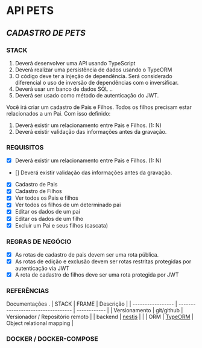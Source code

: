 # API PETS
## _CADASTRO DE PETS_

### STACK
1. Deverá desenvolver uma API usando TypeScript
2. Deverá realizar uma persistência de dados usando o TypeORM
3. O código deve ter a injeção de dependência. Será considerado diferencial o uso de inversão de dependências com o inversificar.
4. Deverá usar um banco de dados SQL ..
5. Deverá ser usado como método de autenticação do JWT.

Você irá criar um cadastro de Pais e Filhos. Todos os filhos precisam estar relacionados a um Pai. Com isso definido:

1. Deverá existir um relacionamento entre Pais e Filhos. (1: N)
2. Deverá existir validação das informações antes da gravação.

### REQUISITOS

- [x] Deverá existir um relacionamento entre Pais e Filhos. (1: N)
- [] Deverá existir validação das informações antes da gravação.
- [x] Cadastro de Pais
- [x] Cadastro de Filhos
- [x] Ver todos os Pais e filhos
- [x] Ver todos os filhos de um determinado pai
- [x] Editar os dados de um pai
- [x] Editar os dados de um filho
- [x] Excluir um Pai e seus filhos (cascata)

### REGRAS DE NEGÓCIO
- [x] As rotas de cadastro de pais devem ser uma rota pública.
- [x] As rotas de edição e exclusão devem ser rotas restritas protegidas por autenticação via JWT
- [x] A rota de cadastro de filhos deve ser uma rota protegida por JWT

### REFERÊNCIAS
Documentações .
| STACK             | FRAME                              | Descrição                                    |
| ----------------- | ---------------------------------- | ------------                                 |
| Versionamento     | git/github                         | Versionador / Repositório remoto             |
| backend           | [nestjs](https://docs.nestjs.com)  |                                              |
| ORM               | [TypeORM](https://typeorm.io)      | Object relational mapping                    |

### DOCKER / DOCKER-COMPOSE


